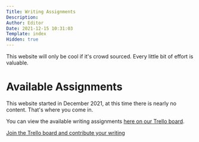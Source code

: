 ```yaml
---
Title: Writing Assignments
Description: 
Author: Editor
Date: 2021-12-15 10:31:03
Template: index
Hidden: true
---
```

This website will only be cool if it's crowd sourced. Every little bit of effort is valuable.

# Available Assignments
This website started in December 2021, at this time there is nearly no content. That's where you come in.

You can view the available writing assignments [here on our Trello board](https://trello.com/b/hqZVpPyw/writing-assignments).

[Join the Trello board and contribute your writing](https://trello.com/b/hqZVpPyw/writing-assignments)